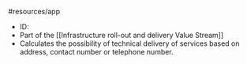#resources/app 

* ID: 
* Part of the [[Infrastructure roll-out and delivery Value Stream]]
* Calculates the possibility of technical delivery of services based on address, contact number or telephone number.